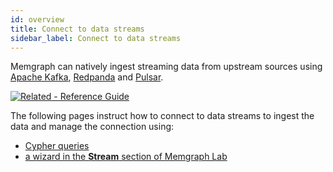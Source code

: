 ```yaml
---
id: overview
title: Connect to data streams
sidebar_label: Connect to data streams
---
```


Memgraph can natively ingest streaming data from upstream sources using [Apache
Kafka](https://kafka.apache.org), [Redpanda](https://redpanda.com/) and
[Pulsar](https://pulsar.apache.org/).

[![Related - Reference Guide](https://img.shields.io/static/v1?label=Related&message=Reference%20Guide&color=yellow&style=for-the-badge)](/reference-guide/streams/overview.md)

The following pages instruct how to connect to data streams to ingest the data
and manage the connection using:
- [Cypher queries](/import-data/data-streams/manage-streams.md)
- [a wizard in the **Stream** section of Memgraph Lab](/import-data/data-streams/manage-streams-lab.md)